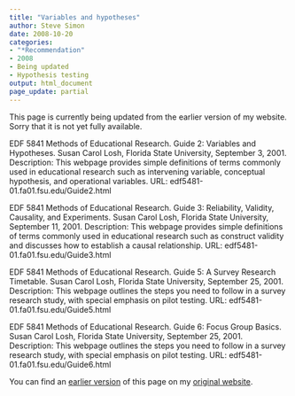 ```yaml
---
title: "Variables and hypotheses"
author: Steve Simon
date: 2008-10-20
categories:
- "*Recommendation"
- 2008
- Being updated
- Hypothesis testing
output: html_document
page_update: partial
---
```

This page is currently being updated from the earlier version of my website. Sorry that it is not yet fully available.

EDF 5841 Methods of Educational Research. Guide 2: Variables and Hypotheses. Susan Carol Losh, Florida State University, September 3, 2001. Description: This webpage provides simple definitions of terms commonly used in educational research such as intervening variable, conceptual hypothesis, and operational variables. URL: edf5481-01.fa01.fsu.edu/Guide2.html

EDF 5841 Methods of Educational Research. Guide 3: Reliability, Validity, Causality, and Experiments. Susan Carol Losh, Florida State University, September 11, 2001. Description: This webpage provides simple definitions of terms commonly used in educational research such as construct validity and discusses how to establish a causal relationship. URL: edf5481-01.fa01.fsu.edu/Guide3.html

EDF 5841 Methods of Educational Research. Guide 5: A Survey Research Timetable. Susan Carol Losh, Florida State University, September 25, 2001. Description: This webpage outlines the steps you need to follow in a survey research study, with special emphasis on pilot testing. URL: edf5481-01.fa01.fsu.edu/Guide5.html

EDF 5841 Methods of Educational Research. Guide 6: Focus Group Basics. Susan Carol Losh, Florida State University, September 25, 2001. Description: This webpage outlines the steps you need to follow in a survey research study, with special emphasis on pilot testing. URL: edf5481-01.fa01.fsu.edu/Guide6.html

<!---More--->

You can find an [earlier version][sim1] of this page on my [original website][sim2].

[sim1]: http://www.pmean.com/08/Interesting2008.html
[sim2]: http://www.pmean.com/original_site.html
